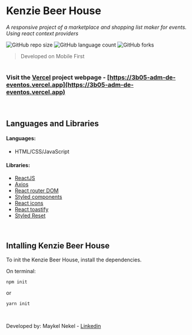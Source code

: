  # Kenzie Beer House
_A responsive project of a marketplace and shopping list maker for events._
_Using react context providers_

![GitHub repo size](https://img.shields.io/github/repo-size/maykelnekel/hamburgueria-kenzie?style=for-the-badge)
![GitHub language count](https://img.shields.io/github/languages/count/maykelnekel/hamburgueria-kenzie?style=for-the-badge)
![GitHub forks](https://img.shields.io/github/forks/maykelnekel/hamburgueria-kenzie?style=for-the-badge)

> Developed on Mobile First
# 

### Visit the [Vercel](https://vercel.com) project webpage - [https://3b05-adm-de-eventos.vercel.app](https://3b05-adm-de-eventos.vercel.app)

<br>

## Languages and Libraries

#### Languages:
- HTML/CSS/JavaScript


#### Libraries:
- [ReactJS](https://reactjs.org/)
- [Axios](https://axios-http.com/docs/intro)
- [React router DOM](https://react-hook-form.com/)
- [Styled components](https://reactrouter.com/web/guides/quick-start)
- [React icons](https://react-icons.github.io/react-icons/)
- [React toastify](https://fkhadra.github.io/react-toastify/introduction)
- [Styled Reset](https://github.com/zacanger/styled-reset)
<br>

## Intalling Kenzie Beer House

To init the Kenzie Beer House, install the dependencies.

On terminal:
```
npm init
```
or
```
yarn init
```
<br>

Developed by: Maykel Nekel - [Linkedin](https://www.linkedin.com/in/maykelnekel/)
